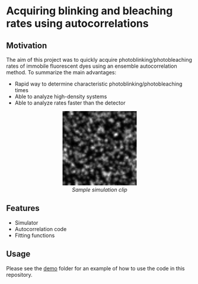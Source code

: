 # Acquiring blinking and bleaching rates using autocorrelations

## Motivation

The aim of this project was to quickly acquire photoblinking/photobleaching rates of immobile fluorescent dyes using an ensemble autocorrelation method. To summarize the main advantages: 

  * Rapid way to determine characteristic photoblinking/photobleaching times
  * Able to analyze high-density systems
  * Able to analyze rates faster than the detector
  
<p align="center">
 <img src="docs/simulation.gif" alt="Sample simulation" width="200px"></br>
 <i> Sample simulation clip </i>
</p>
  
## Features

  * Simulator
  * Autocorrelation code
  * Fitting functions
  
## Usage

Please see the [demo](demo) folder for an example of how to use the code in this repository.